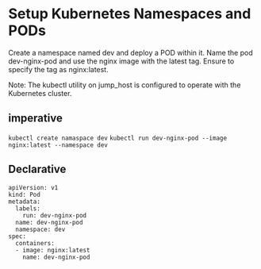 # Setup Kubernetes Namespaces and PODs
Create a namespace named dev and deploy a POD within it. Name the pod dev-nginx-pod and use the nginx image with the latest tag. Ensure to specify the tag as nginx:latest.

Note: The kubectl utility on jump_host is configured to operate with the Kubernetes cluster.

## imperative
`kubectl create namaspace dev`
`kubectl run dev-nginx-pod --image nginx:latest --namespace dev`
## Declarative
```
apiVersion: v1
kind: Pod
metadata:
  labels:
    run: dev-nginx-pod
  name: dev-nginx-pod
  namespace: dev
spec:
  containers:
  - image: nginx:latest
    name: dev-nginx-pod
```